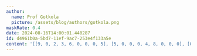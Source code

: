 ```yaml
---
author:
  name: Prof Gotkola
  picture: /assets/blog/authors/gotkola.png
maskRate: 0.4
date: 2024-08-16T14:00:01.440287
id: d4961b0a-5bd7-11ef-9ac7-253e4f133a5e
content: '[[9, 0, 2, 3, 6, 0, 0, 0, 5], [5, 0, 0, 0, 4, 8, 0, 0, 0], [0, 0, 3, 5, 9, 2, 6, 1, 7], [8, 2, 5, 4, 0, 3, 7, 6, 0], [0, 3, 0, 6, 0, 0, 0, 5, 0], [6, 7, 9, 2, 8, 5, 0, 4, 1], [7, 9, 0, 8, 0, 0, 0, 3, 4], [0, 5, 0, 9, 2, 4, 0, 7, 0], [0, 4, 8, 7, 3, 0, 5, 0, 6]]'
---
```


